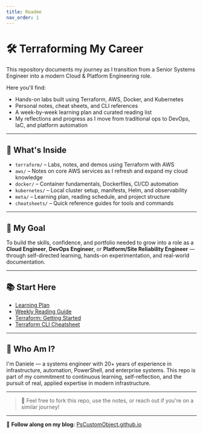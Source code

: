 ```yaml
---
title: Readme
nav_order: 1
---
```



# 🛠️ Terraforming My Career

This repository documents my journey as I transition from a Senior Systems Engineer into a modern Cloud & Platform Engineering role.

Here you'll find:
- Hands-on labs built using Terraform, AWS, Docker, and Kubernetes
- Personal notes, cheat sheets, and CLI references
- A week-by-week learning plan and curated reading list
- My reflections and progress as I move from traditional ops to DevOps, IaC, and platform automation

---

## 🧭 What's Inside

- `terraform/` – Labs, notes, and demos using Terraform with AWS
- `aws/` – Notes on core AWS services as I refresh and expand my cloud knowledge
- `docker/` – Container fundamentals, Dockerfiles, CI/CD automation
- `kubernetes/` – Local cluster setup, manifests, Helm, and observability
- `meta/` – Learning plan, reading schedule, and project structure
- `cheatsheets/` – Quick reference guides for tools and commands

---

## 🎯 My Goal

To build the skills, confidence, and portfolio needed to grow into a role as a **Cloud Engineer**, **DevOps Engineer**, or **Platform/Site Reliability Engineer** — through self-directed learning, hands-on experimentation, and real-world documentation.

---

## 📚 Start Here

- [Learning Plan](meta/learning-plan.md)
- [Weekly Reading Guide](meta/reading-plan.md)
- [Terraform: Getting Started](terraform/01-getting-started.md)
- [Terraform CLI Cheatsheet](cheatsheets/terraform-cheatsheet.md)

---

## 👋 Who Am I?

I'm Daniele — a systems engineer with 20+ years of experience in infrastructure, automation, PowerShell, and enterprise systems. This repo is part of my commitment to continuous learning, self-reflection, and the pursuit of real, applied expertise in modern infrastructure.

---

> 📢 Feel free to fork this repo, use the notes, or reach out if you're on a similar journey!

---

📖 **Follow along on my blog:** [PsCustomObject.github.io](https://pscustomobject.github.io)
